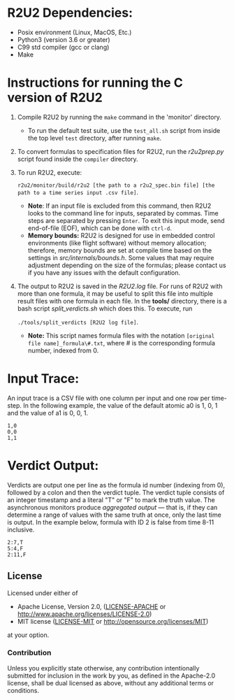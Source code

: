 # R2U2 Dependencies:
- Posix environment (Linux, MacOS, Etc.)
- Python3 (version 3.6 or greater)
- C99 std compiler (gcc or clang)
- Make

# Instructions for running the C version of R2U2
1. Compile R2U2 by running the `make` command in the 'monitor' directory.

    - To run the default test suite, use the `test_all.sh` script from inside the top level `test` directory, after running `make`.

2. To convert formulas to specification files for R2U2, run the *r2u2prep.py* script found inside the `compiler` directory.

3. To run R2U2, execute:

    `r2u2/monitor/build/r2u2 [the path to a r2u2_spec.bin file] [the path to a time series input .csv file]`.
    - **Note**: If an input file is excluded from this command, then R2U2 looks to the command line for inputs, separated by commas. Time steps are separated by pressing `Enter`. To exit this input mode, send end-of-file (EOF), which can be done with `ctrl-d`.
    - **Memory bounds:** R2U2 is designed for use in embedded control environments (like flight software) without memory allocation; therefore, memory bounds are set at compile time based on the settings in *src/internals/bounds.h*. Some values that may require adjustment depending on the size of the formulas; please contact us if you have any issues with the default configuration.

4. The output to R2U2 is saved in the *R2U2.log* file. For runs of R2U2 with more than one formula, it may be useful to split this file into multiple result files with one formula in each file. In the **tools/** directory, there is a bash script *split_verdicts.sh* which does this. To execute, run

    `./tools/split_verdicts [R2U2 log file]`.
    - **Note:** This script names formula files with the notation `[original file name]_formula\#.txt`, where \# is the corresponding formula number, indexed from 0.

# Input Trace:
An input trace is a CSV file with one column per input and one row per time-step. In the following example, the value of the default atomic a0 is 1, 0, 1 and the value of a1 is 0, 0, 1.
```
1,0
0,0
1,1
```

# Verdict Output:
Verdicts are output one per line as the formula id number (indexing from 0), followed by a colon and then the verdict tuple. The verdict tuple consists of an integer timestamp and a literal "T" or "F" to mark the truth value. The asynchronous monitors produce *aggregated output* — that is, if they can determine a range of values with the same truth at once, only the last time is output. In the example below, formula with ID 2 is false from time 8-11 inclusive.
```
2:7,T
5:4,F
2:11,F
```

## License

Licensed under either of

 * Apache License, Version 2.0, ([LICENSE-APACHE](LICENSE-APACHE) or http://www.apache.org/licenses/LICENSE-2.0)
 * MIT license ([LICENSE-MIT](LICENSE-MIT) or http://opensource.org/licenses/MIT)

at your option.

### Contribution

Unless you explicitly state otherwise, any contribution intentionally submitted
for inclusion in the work by you, as defined in the Apache-2.0 license, shall be dual licensed as above, without any
additional terms or conditions.